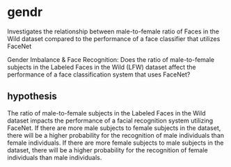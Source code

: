 # gendr
Investigates the relationship between male-to-female ratio of Faces in the Wild dataset compared to the performance of a face classifier that utilizes FaceNet

Gender Imbalance & Face Recognition: Does the ratio of male-to-female subjects in the Labeled Faces in the Wild (LFW) dataset affect the performance of a face classification system that uses FaceNet?

## hypothesis
The ratio of male-to-female subjects in the Labeled Faces in the Wild dataset impacts the performance of a facial recognition system utilizing FaceNet. If there are more male subjects to female subjects in the dataset, there will be a higher probability for the recognition of male individuals than female individuals. If there are more female subjects to male subjects in the dataset, there will be a higher probability for the recognition of female individuals than male individuals.
